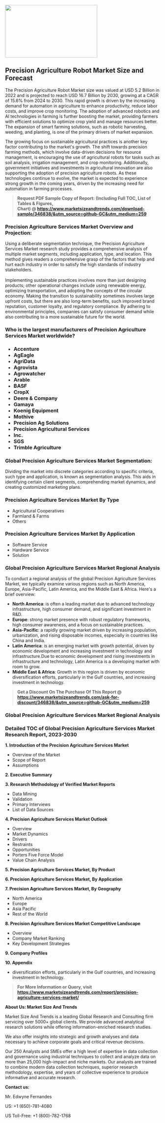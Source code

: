<p><img class="alignnone size-medium wp-image-20088" src="https://ffe5etoiles.com/wp-content/uploads/2024/12/MST1-300x171.png" alt="" width="300" height="171" /></p><h2>Precision Agriculture Robot Market Size and Forecast</h2><p>The Precision Agriculture Robot Market size was valued at USD 5.2 Billion in 2022 and is projected to reach USD 16.7 Billion by 2030, growing at a CAGR of 15.6% from 2024 to 2030. This rapid growth is driven by the increasing demand for automation in agriculture to enhance productivity, reduce labor costs, and improve crop monitoring. The adoption of advanced robotics and AI technologies in farming is further boosting the market, providing farmers with efficient solutions to optimize crop yield and manage resources better. The expansion of smart farming solutions, such as robotic harvesting, weeding, and planting, is one of the primary drivers of market expansion.</p><p>The growing focus on sustainable agricultural practices is another key factor contributing to the market's growth. The shift towards precision farming methods, which involve data-driven decisions for resource management, is encouraging the use of agricultural robots for tasks such as soil analysis, irrigation management, and crop monitoring. Additionally, government initiatives and investments in agricultural innovation are also supporting the adoption of precision agriculture robots. As these technologies continue to evolve, the market is expected to experience strong growth in the coming years, driven by the increasing need for automation in farming processes.</p></p><blockquote id="" class=""><strong>Request PDF Sample Copy of Report: (Including Full TOC, List of Tables &amp; Figures, Chart)&nbsp;@&nbsp;<strong><a href="https://www.marketsizeandtrends.com/download-sample/346838/&utm_source=github-GC&utm_medium=259" target="_blank">https://www.marketsizeandtrends.com/download-sample/346838/&utm_source=github-GC&utm_medium=259</a></strong></strong></blockquote><h3 id="" class="">Precision Agriculture Services Market&nbsp;Overview and Projection:</h3><p id="" class="">Using a deliberate segmentation technique, the Precision Agriculture Services Market research study provides a comprehensive analysis of multiple market segments, including application, type, and location. This method gives readers a comprehensive grasp of the factors that help and hurt each industry in order to satisfy the high standards of industry stakeholders. <br /> <br />Implementing sustainable practices involves more than just designing products; other operational changes include using renewable energy, optimizing transportation, and adopting the concepts of the circular economy. Making the transition to sustainability sometimes involves large upfront costs, but there are also long-term benefits, such improved brand reputation, customer loyalty, and regulatory compliance. By adhering to environmental principles, companies can satisfy consumer demand while also contributing to a more sustainable future for the world.</p><h3 id="" class="">Who is the largest manufacturers of&nbsp;Precision Agriculture Services Market worldwide?</h3><h3 class=""><p><ul><li>Accenture </li><li> AgEagle </li><li> AgriData </li><li> Agrovista </li><li> Agrowatcher </li><li> Arable </li><li> BASF </li><li> CropX </li><li> Deere & Company </li><li> Gamaya </li><li> Koenig Equipment </li><li> Mothive </li><li> Precision Ag Solutions </li><li> Precision Agricultural Services </li><li> Inc. </li><li> SGS </li><li> Trimble Agriculture</li></ul></p></h3><h3 id="" class="">Global&nbsp;Precision Agriculture Services Market Segmentation:</h3><p id="" class="">Dividing the market into discrete categories according to specific criteria, such type and application, is known as segmentation analysis. This aids in identifying certain client segments, comprehending market dynamics, and creating customized marketing plans.</p><h3 id="" class="">Precision Agriculture Services Market&nbsp;By Type</h3><p><p><ul><li>Agricultural Cooperatives</li><li> Farmland & Farms</li><li> Others</p></li></ul></p></p><h3 id="" class="">Precision Agriculture Services Market&nbsp;By Application</h3><p class=""><p><ul><li>Software Service</li><li> Hardware Service</li><li> Solution</li></ul></p></p><h3 id="" class="">Global Precision Agriculture Services Market Regional Analysis</h3><p id="" class="">To conduct a regional analysis of the global Precision Agriculture Services Market, we typically examine various regions such as North America, Europe, Asia-Pacific, Latin America, and the Middle East &amp; Africa. Here's a brief overview:</p><ul><li><strong>North America</strong>: is often a leading market due to advanced technology infrastructure, high consumer demand, and significant investment in R&amp;D.</li><li><strong>Europe</strong>: strong market presence with robust regulatory frameworks, high consumer awareness, and a focus on sustainable practices.</li><li><strong>Asia-Pacific</strong>: a rapidly growing market driven by increasing population, urbanization, and rising disposable incomes, especially in countries like China and India.</li><li><strong>Latin America</strong>: is an emerging market with growth potential, driven by economic development and increasing investment in technology and infrastructure.Due to economic development and rising investments in infrastructure and technology, Latin America is a developing market with room to grow.</li><li><strong>Middle East &amp; Africa</strong>: Growth in this region is driven by economic diversification efforts, particularly in the Gulf countries, and increasing investment in technology.</li></ul><blockquote id="" class=""><strong>Get a Discount On The Purchase Of This Report @ <strong><a href="https://www.marketsizeandtrends.com/ask-for-discount/346838/&utm_source=github-GC&utm_medium=259" target="_blank">https://www.marketsizeandtrends.com/ask-for-discount/346838/&utm_source=github-GC&utm_medium=259</a></strong></strong></blockquote><h3 id="" class="">Global Precision Agriculture Services Market Regional Analysis</h3><h3 id="" class="">Detailed TOC of Global Precision Agriculture Services Market Research Report, 2023-2030</h3><p id="" class=""><strong>1. Introduction of the Precision Agriculture Services Market</strong></p><ul><li>Overview of the Market</li><li>Scope of Report</li><li>Assumptions</li></ul><p id="" class=""><strong>2. Executive Summary</strong></p><p id="" class=""><strong>3. Research Methodology of Verified Market Reports</strong></p><ul><li>Data Mining</li><li>Validation</li><li>Primary Interviews</li><li>List of Data Sources</li></ul><p id="" class=""><strong>4. Precision Agriculture Services Market Outlook</strong></p><ul><li>Overview</li><li>Market Dynamics</li><li>Drivers</li><li>Restraints</li><li>Opportunities</li><li>Porters Five Force Model</li><li>Value Chain Analysis</li></ul><p id="" class=""><strong>5. Precision Agriculture Services Market, By Product</strong></p><p id="" class=""><strong>6. Precision Agriculture Services Market, By Application</strong></p><p id="" class=""><strong>7. Precision Agriculture Services Market, By Geography</strong></p><ul><li>North America</li><li>Europe</li><li>Asia Pacific</li><li>Rest of the World</li></ul><p id="" class=""><strong>8. Precision Agriculture Services Market Competitive Landscape</strong></p><ul><li>Overview</li><li>Company Market Ranking</li><li>Key Development Strategies</li></ul><p id="" class=""><strong>9. Company Profiles</strong></p><p id="" class=""><strong>10. Appendix</strong></p><ul><li>diversification efforts, particularly in the Gulf countries, and increasing investment in technology.</li></ul><blockquote id="" class=""><strong>For More Information or Query, visit <strong><strong><a href="https://www.marketsizeandtrends.com/report/precision-agriculture-services-market/" target="_blank">https://www.marketsizeandtrends.com/report/precision-agriculture-services-market/</a></strong></strong></strong></blockquote><p id="" class=""><strong>About Us: Market Size And Trends</strong></p><p id="" class="">Market Size And Trends is a leading Global Research and Consulting firm servicing over 5000+ global clients. We provide advanced analytical research solutions while offering information-enriched research studies.</p><p id="" class="">We also offer insights into strategic and growth analyses and data necessary to achieve corporate goals and critical revenue decisions.</p><p id="" class="">Our 250 Analysts and SMEs offer a high level of expertise in data collection and governance using industrial techniques to collect and analyze data on more than 25,000 high-impact and niche markets. Our analysts are trained to combine modern data collection techniques, superior research methodology, expertise, and years of collective experience to produce informative and accurate research.</p><p id="" class=""><strong>Contact us:</strong></p><p id="" class="">Mr. Edwyne Fernandes</p><p id="" class="">US: +1 (650)-781-4080</p><p id="" class="">US Toll-Free: +1 (800)-782-1768</p>
